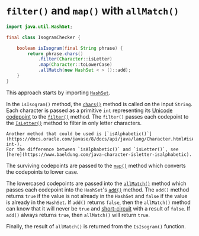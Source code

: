 # `filter()` and `map()` with `allMatch()`

```java
import java.util.HashSet;

final class IsogramChecker {

    boolean isIsogram(final String phrase) {
        return phrase.chars()
            .filter(Character::isLetter)
            .map(Character::toLowerCase)
            .allMatch(new HashSet < > ()::add);
    }
}
```

This approach starts by importing [`HashSet`][hashset].

In the `isIsogram()` method, the [`chars()`][chars] method is called on the input `String`.
Each character is passed as a primitive `int` representing its [Unicode codepoint][char] to the [`filter()`][filter] method.
The `filter()` passes each codepoint to the [`IsLetter()`][isletter-codepoint] method to filter in only letter characters.

~~~~exercism/note
Another method that could be used is [`isAlphabetic()`](https://docs.oracle.com/javase/8/docs/api/java/lang/Character.html#isAlphabetic-int-).
For the difference between `isAlphabetic()` and `isLetter()`, see [here](https://www.baeldung.com/java-character-isletter-isalphabetic).
~~~~

The surviving codepoints are passed to the [`map()`][map] method which converts the codepoints to lower case.

The lowercased codepoints are passed into the [`allMatch()`][allmatch] method which passes each codepoint
into the `HashSet`'s [`add()`][add] method.
The `add()` method returns `true` if the value is not already in the `HashSet` and `false` if the value is already in the `HashSet`.
If `add()` returns `false`, then the `allMatch()` method can know that it will never be `true` and [short-circuit][short-circuiting]
with a result of `false`.
If `add()` always returns `true`, then `allMatch()` will return `true`.

Finally, the result of `allMatch()` is returned from the `IsIsogram()` function.

[chars]: https://docs.oracle.com/en/java/javase/11/docs/api/java.base/java/lang/String.html#chars()
[char]: https://docs.oracle.com/javase/8/docs/api/java/lang/Character.html
[isletter-codepoint]: https://docs.oracle.com/javase/8/docs/api/java/lang/Character.html#isLetter-int-
[intstream]: https://docs.oracle.com/javase/8/docs/api/java/util/stream/IntStream.html
[filter]: https://docs.oracle.com/javase/8/docs/api/java/util/stream/IntStream.html#filter-java.util.function.IntPredicate-
[map]: https://docs.oracle.com/javase/8/docs/api/java/util/stream/IntStream.html#map-java.util.function.IntUnaryOperator-
[allmatch]: https://docs.oracle.com/javase/8/docs/api/java/util/stream/IntStream.html#allMatch-java.util.function.IntPredicate-
[tolowercase-codepoint]: https://docs.oracle.com/javase/8/docs/api/java/lang/Character.html#toLowerCase-int-
[add]: https://docs.oracle.com/en/java/javase/12/docs/api/java.base/java/util/HashSet.html#add(E)
[short-circuiting]: https://www.geeksforgeeks.org/short-circuit-logical-operators-in-java-with-examples/
[hashset]: https://docs.oracle.com/en/java/javase/12/docs/api/java.base/java/util/HashSet.html
